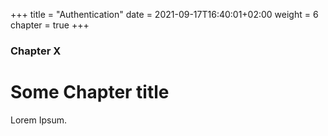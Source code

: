 +++
title = "Authentication"
date = 2021-09-17T16:40:01+02:00
weight = 6
chapter = true
+++

### Chapter X

# Some Chapter title

Lorem Ipsum.